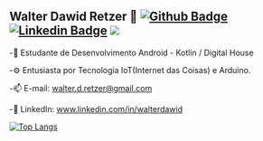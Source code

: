 ## Walter Dawid Retzer 👋 [![Github Badge](https://img.shields.io/badge/GitHub-100000?style=for-the-badge&logo=github&logoColor=white&link=https://github.com/walter-retzer)](https://github.com/walter-retzer) [![Linkedin Badge](https://img.shields.io/badge/LinkedIn-0077B5?style=for-the-badge&logo=linkedin&logoColor=white&link=https://www.linkedin.com/in/walterdawid/)](https://www.linkedin.com/in/walterdawid/) <a href = "mailto:walter.d.retzer@gmail.com"><img src="https://img.shields.io/badge/Gmail-D14836?style=for-the-badge&logo=gmail&logoColor=white" target="_blank"></a>


-💬 Estudante de Desenvolvimento Android - Kotlin / Digital House


-⚙ Entusiasta por Tecnologia IoT(Internet das Coisas) e Arduino.


-📫 E-mail: walter.d.retzer@gmail.com


 -🚀 LinkedIn: www.linkedin.com/in/walterdawid
 
 
 [![Top Langs](https://github-readme-stats.vercel.app/api/top-langs/?username=walter-retzer/&langs_count=5)](https://github.com/walter-retzer/github-readme-stats)
